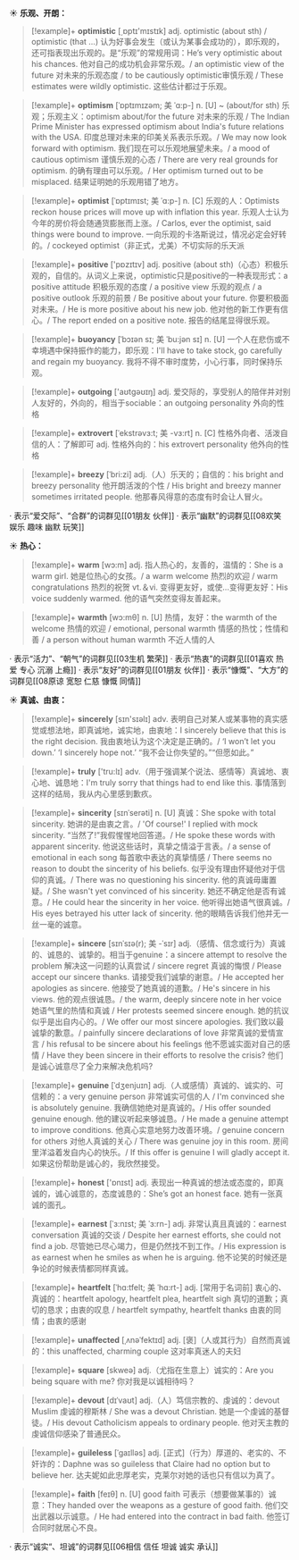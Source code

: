 ☀ <span class="category">**乐观、开朗：**</span>
>[!example]+ <span class="vocabulary">**optimistic**</span> [͵ɒptɪ'mɪstɪk] 
> <span class="definition">adj. optimistic (about sth) / optimistic (that ...) 认为好事会发生（或认为某事会成功的），即乐观的，还可指表现出乐观的。是“乐观”的常规用词：</span>He’s very optimistic about his chances. 他对自己的成功机会非常乐观。/ an optimistic view of the future 对未来的乐观态度 / to be cautiously optimistic审慎乐观 / These estimates were wildly optimistic. 这些估计都过于乐观。
           
>[!example]+ <span class="vocabulary">**optimism**</span> [ˈɒptɪmɪzəm; 美 ˈɑ:p-]
> <span class="definition">n. [U] ~ (about/for sth) 乐观；乐观主义：</span>optimism about/for the future 对未来的乐观 / The Indian Prime Minister has expressed optimism about India's future relations with the USA. 印度总理对未来的印美关系表示乐观。/ We may now look forward with optimism. 我们现在可以乐观地展望未来。/ a mood of cautious optimism 谨慎乐观的心态 / There are very real grounds for optimism. 的确有理由可以乐观。/ Her optimism turned out to be misplaced. 结果证明她的乐观用错了地方。

>[!example]+ <span class="vocabulary">**optimist**</span> [ˈɒptɪmɪst; 美 ˈɑ:p-]
> <span class="definition">n. [C] 乐观的人：</span>Optimists reckon house prices will move up with inflation this year. 乐观人士认为今年的房价将会随通货膨胀而上涨。/ Carlos, ever the optimist, said things were bound to improve. 一向乐观的卡洛斯说过，情况必定会好转的。/ cockeyed optimist（非正式，尤美）不切实际的乐天派

>[!example]+ <span class="vocabulary">**positive**</span> ['pɒzɪtɪv] 
> <span class="definition">adj. positive (about sth)（心态）积极乐观的，自信的。从词义上来说，optimistic只是positive的一种表现形式：</span>a positive attitude 积极乐观的态度 / a positive view 乐观的观点 / a positive outlook 乐观的前景 / Be positive about your future. 你要积极面对未来。/ He is more positive about his new job. 他对他的新工作更有信心。/ The report ended on a positive note. 报告的结尾显得很乐观。
           
>[!example]+ <span class="vocabulary">**buoyancy**</span> [ˈbɔɪən sɪ; 美 ˈbu:jən sɪ]
> <span class="definition">n. [U] 一个人在悲伤或不幸境遇中保持振作的能力，即乐观：</span>I'll have to take stock, go carefully and regain my buoyancy. 我将不得不审时度势，小心行事，同时保持乐观。

>[!example]+ <span class="vocabulary">**outgoing**</span> ['aʊtɡəʊɪŋ] 
> <span class="definition">adj. 爱交际的，享受别人的陪伴并对别人友好的，外向的，相当于sociable：</span>an outgoing personality 外向的性格
           
>[!example]+ <span class="vocabulary">**extrovert**</span> [ˈekstrəvɜ:t; 美 -vɜ:rt]
> <span class="definition">n. [C] 性格外向者、活泼自信的人：</span>了解即可 <span class="definition">adj. 性格外向的：</span>his extrovert personality 他外向的性格          
           
>[!example]+ <span class="vocabulary">**breezy**</span> [ˈbri:zi]
> <span class="definition">adj.（人）乐天的；自信的：</span>his bright and breezy personality 他开朗活泼的个性 / His bright and breezy manner sometimes irritated people. 他那春风得意的态度有时会让人冒火。

· 表示“爱交际”、“合群”的词群见[[01朋友 伙伴]]
· 表示“幽默”的词群见[[08欢笑 娱乐 趣味 幽默 玩笑]]

☀ <span class="category">**热心：**</span>
>[!example]+ <span class="vocabulary">**warm**</span> [wɔ:m] 
> <span class="definition">adj. 指人热心的，友善的，温情的：</span>She is a warm girl. 她是位热心的女孩。/ a warm welcome 热烈的欢迎 / warm congratulations 热烈的祝贺 <span class="definition">vt.＆vi. 变得更友好，或使…变得更友好：</span>His voice suddenly warmed. 他的语气突然变得友善起来。

>[!example]+ <span class="vocabulary">**warmth**</span> [wɔ:mθ] 
> <span class="definition">n. [U] 热情，友好：</span>the warmth of the welcome 热情的欢迎 / emotional, personal warmth 情感的热忱；性情和善 / a person without human warmth 不近人情的人

· 表示“活力”、“朝气”的词群见[[03生机 繁荣]]
· 表示“热衷”的词群见[[01喜欢 热爱 专心 沉溺 上瘾]]
· 表示“友好”的词群见[[01朋友 伙伴]]
· 表示“慷慨”、“大方”的词群见[[08原谅 宽恕 仁慈 慷慨 同情]]

☀ <span class="category">**真诚、由衷：**</span>
>[!example]+ <span class="vocabulary">**sincerely**</span> [sɪn'sɪəlɪ] 
> <span class="definition">adv. 表明自己对某人或某事物的真实感觉或想法地，即真诚地，诚实地，由衷地：</span>I sincerely believe that this is the right decision. 我由衷地认为这个决定是正确的。/ ‘I won’t let you down.’ ‘I sincerely hope not.’ “我不会让你失望的。”“但愿如此。”

>[!example]+ <span class="vocabulary">**truly**</span> ['tru:lɪ] 
> <span class="definition">adv.（用于强调某个说法、感情等）真诚地、衷心地、诚恳地：</span>I'm truly sorry that things had to end like this. 事情落到这样的结局，我从内心里感到歉疚。
    
>[!example]+ <span class="vocabulary">**sincerity**</span> [sɪnˈserəti]
> <span class="definition">n. [U] 真诚：</span>She spoke with total sincerity. 她讲的是由衷之言。/ 'Of course!' I replied with mock sincerity. “当然了!”我假惺惺地回答道。/ He spoke these words with apparent sincerity. 他说这些话时，真挚之情溢于言表。/ a sense of emotional in each song 每首歌中表达的真挚情感 / There seems no reason to doubt the sincerity of his beliefs. 似乎没有理由怀疑他对于信仰的真诚。/ There was no questioning his sincerity. 他的真诚毋庸置疑。/ She wasn't yet convinced of his sincerity. 她还不确定他是否有诚意。/ He could hear the sincerity in her voice. 他听得出她语气很真诚。/ His eyes betrayed his utter lack of sincerity. 他的眼睛告诉我们他并无一丝一毫的诚意。

>[!example]+ <span class="vocabulary">**sincere**</span> [sɪnˈsɪə(r); 美 -ˈsɪr]
> <span class="definition">adj.（感情、信念或行为）真诚的、诚恳的、诚挚的。相当于genuine：</span>a sincere attempt to resolve the problem 解决这一问题的认真尝试 / sincere regret 真诚的悔恨 / Please accept our sincere thanks. 请接受我们诚挚的谢意。/ He accepted her apologies as sincere. 他接受了她真诚的道歉。/ He's sincere in his views. 他的观点很诚恳。/ the warm, deeply sincere note in her voice 她语气里的热情和真诚 / Her protests seemed sincere enough. 她的抗议似乎是出自内心的。/ We offer our most sincere apologies. 我们致以最诚挚的歉意。/ painfully sincere declarations of love 非常真诚的爱情宣言 / his refusal to be sincere about his feelings 他不愿诚实面对自己的感情 / Have they been sincere in their efforts to resolve the crisis? 他们是诚心诚意尽了全力来解决危机吗?
  
>[!example]+ <span class="vocabulary">**genuine**</span> [ˈdʒenjuɪn]
> <span class="definition">adj.（人或感情）真诚的、诚实的、可信赖的：</span>a very genuine person 非常诚实可信的人 / I'm convinced she is absolutely genuine. 我确信她绝对是真诚的。/ His offer sounded genuine enough. 他的建议听起来够诚恳。/ He made a genuine attempt to improve conditions. 他真心实意地努力改善环境。/ genuine concern for others 对他人真诚的关心 / There was genuine joy in this room. 房间里洋溢着发自内心的快乐。/ If this offer is genuine I will gladly accept it. 如果这份帮助是诚心的，我欣然接受。

>[!example]+ <span class="vocabulary">**honest**</span> ['ɒnɪst] 
> <span class="definition">adj. 表现出一种真诚的想法或态度的，即真诚的，诚心诚意的，态度诚恳的：</span>She’s got an honest face. 她有一张真诚的面孔。
           
>[!example]+ <span class="vocabulary">**earnest**</span> [ˈɜ:nɪst; 美 ˈɜ:rn-]
> <span class="definition">adj. 非常认真且真诚的：</span>earnest conversation 真诚的交谈 / Despite her earnest efforts, she could not find a job. 尽管她已尽心竭力，但是仍然找不到工作。/ His expression is as earnest when he smiles as when he is arguing. 他不论笑的时候还是争论的时候表情都同样真诚。
           
>[!example]+ <span class="vocabulary">**heartfelt**</span> [ˈhɑ:tfelt; 美 ˈhɑ:rt-]
> <span class="definition">adj. [常用于名词前] 衷心的、真诚的：</span>heartfelt apology, heartfelt plea, heartfelt sigh 真切的道歉；真切的恳求；由衷的叹息 / heartfelt sympathy, heartfelt thanks 由衷的同情；由衷的感谢
           
>[!example]+ <span class="vocabulary">**unaffected**</span> [ˌʌnəˈfektɪd]
> <span class="definition">adj. [褒]（人或其行为）自然而真诚的：</span>this unaffected, charming couple 这对率真迷人的夫妇

>[!example]+ <span class="vocabulary">**square**</span> [skweə] 
> <span class="definition">adj.（尤指在生意上）诚实的：</span>Are you being square with me? 你对我是以诚相待吗？
           
>[!example]+ <span class="vocabulary">**devout**</span> [dɪˈvaʊt]
> <span class="definition">adj.（人）笃信宗教的、虔诚的：</span>devout Muslim 虔诚的穆斯林 / She was a devout Christian. 她是一个虔诚的基督徒。/ His devout Catholicism appeals to ordinary people. 他对天主教的虔诚信仰感染了普通民众。
           
>[!example]+ <span class="vocabulary">**guileless**</span> [ˈgaɪlləs]
> <span class="definition">adj. [正式]（行为）厚道的、老实的、不奸诈的：</span>Daphne was so guileless that Claire had no option but to believe her. 达夫妮如此忠厚老实，克莱尔对她的话也只有信以为真了。

>[!example]+ <span class="vocabulary">**faith**</span> [feɪθ] 
> <span class="definition">n. [U] good faith 可表示（想要做某事的）诚意：</span>They handed over the weapons as a gesture of good faith. 他们交出武器以示诚意。/ He had entered into the contract in bad faith. 他签订合同时就居心不良。

· 表示“诚实“、坦诚”的词群见[[06相信 信任 坦诚 诚实 承认]]

